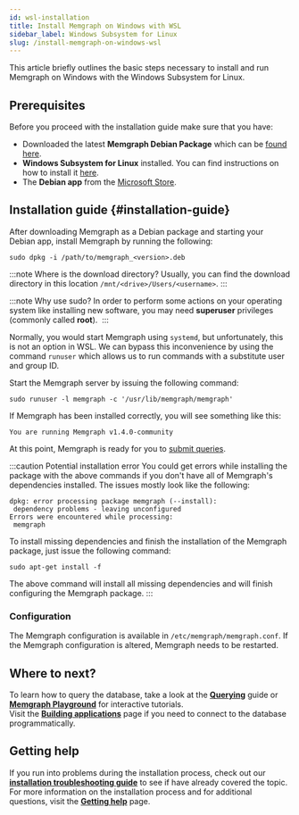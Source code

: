 ```yaml
---
id: wsl-installation
title: Install Memgraph on Windows with WSL
sidebar_label: Windows Subsystem for Linux
slug: /install-memgraph-on-windows-wsl
---
```


This article briefly outlines the basic steps necessary to install and run
Memgraph on Windows with the Windows Subsystem for Linux.

## Prerequisites

Before you proceed with the installation guide make sure that you have:

- Downloaded the latest **Memgraph Debian Package** which can be [found
  here](https://memgraph.com/download/).
- **Windows Subsystem for Linux** installed. You can find instructions on how to
  install it [here](https://docs.microsoft.com/en-us/windows/wsl/install-win10).
- The **Debian app** from the [Microsoft
  Store](https://www.microsoft.com/en-us/p/debian/9msvkqc78pk6?activetab=pivot:overviewtab).

## Installation guide {#installation-guide}

After downloading Memgraph as a Debian package and starting your Debian app,
install Memgraph by running the following:

```
sudo dpkg -i /path/to/memgraph_<version>.deb
```

:::note Where is the download directory? 
Usually, you can find the download directory in this location
`/mnt/<drive>/Users/<username>`.
:::

:::note Why use sudo? 
In order to perform some actions on your operating system like installing new
software, you may need **superuser** privileges (commonly called **root**). 
:::

Normally, you would start Memgraph using `systemd`, but unfortunately, this is
not an option in WSL. We can bypass this inconvenience by using the command
`runuser` which allows us to run commands with a substitute user and group ID.

Start the Memgraph server by issuing the following command:

```
sudo runuser -l memgraph -c '/usr/lib/memgraph/memgraph'
```

If Memgraph has been installed correctly, you will see something like this:

```
You are running Memgraph v1.4.0-community
```

At this point, Memgraph is ready for you to [submit
queries](/getting-started/querying/querying.md).

:::caution 
Potential installation error You could get errors while installing the package
with the above commands if you don't have all of Memgraph's dependencies
installed. The issues mostly look like the following:

```
dpkg: error processing package memgraph (--install):
 dependency problems - leaving unconfigured
Errors were encountered while processing:
 memgraph
```

To install missing dependencies and finish the installation of the Memgraph
package, just issue the following command:

```
sudo apt-get install -f
```

The above command will install all missing dependencies and will finish
configuring the Memgraph package.
:::

### Configuration

The Memgraph configuration is available in `/etc/memgraph/memgraph.conf`. If the
Memgraph configuration is altered, Memgraph needs to be restarted.

## Where to next?

To learn how to query the database, take a look at the
**[Querying](/getting-started/querying/querying.md)** guide or **[Memgraph
Playground](https://playground.memgraph.com/)** for interactive tutorials.<br/>
Visit the **[Building
applications](/getting-started/connecting-applications/connecting-applications.md)**
page if you need to connect to the database programmatically.

## Getting help

If you run into problems during the installation process, check out our
**[installation troubleshooting
guide](/installation/windows/windows-installation-troubleshooting.md)** to see if
have already covered the topic. For more information on the installation process
and for additional questions, visit the **[Getting
help](/getting-help/getting-help.md)** page.
